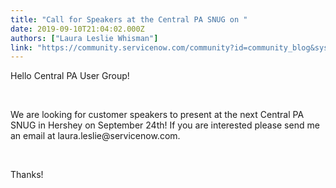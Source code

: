 ```yaml
---
title: "Call for Speakers at the Central PA SNUG on "
date: 2019-09-10T21:04:02.000Z
authors: ["Laura Leslie Whisman"]
link: "https://community.servicenow.com/community?id=community_blog&sys_id=0cd2c57d1bb7f3c8fff162c4bd4bcb4d"
---
```

<p>Hello Central PA User Group!</p>
<p> </p>
<p>We are looking for customer speakers to present at the next Central PA SNUG in Hershey on September 24th! If you are interested please send me an email at laura.leslie&#64;servicenow.com. </p>
<p> </p>
<p>Thanks!</p>